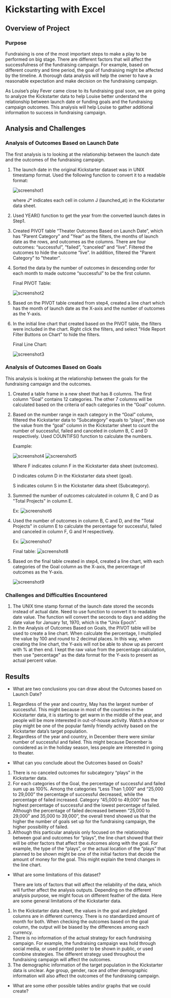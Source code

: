 # Kickstarting with Excel
## Overview of Project
### Purpose
Fundraising is one of the most important steps to make a play to be performed on big stage. There are
different factors that will affect the successfulness of the fundraising campaign. For example, based
on different country and time period, the goal of fundraising might be affected by the timeline. A
thorough data analysis will help the owner to have a reasonable expectation and make decision on the 
fundraising campaign.

As Louise’s play Fever came close to its fundraising goal soon, we are going to analyze the Kickstarter
data to help Louise better understand the relationship between launch date or funding goals and the
fundraising campaign outcomes. This analysis will help Louise to gather additional information to
success in fundraising campaign. 

## Analysis and Challenges
### Analysis of Outcomes Based on Launch Date
The first analysis is to looking at the relationship between the launch date and the outcomes of the fundraising campaign. 
1.	The launch date in the original Kickstarter dataset was in UNIX timestamp format. Used the following function to convert it to a readable format:

    ![screenshot1](https://user-images.githubusercontent.com/79289806/108928628-79cd8b00-7610-11eb-8b3e-49d0845ddd6c.png)
    
    where J* indicates each cell in column J (launched_at) in the Kickstarter data sheet.
 
2.	Used YEAR() function to get the year from the converted launch dates in Step1.
3.	Created PIVOT table “Theater Outcomes Based on Launch Date”, which has "Parent Category" and "Year" as the filters, the months of launch date as the rows, and outcomes as the columns. There are four outcomes: “successful”, ”failed”, “canceled” and “live”. Filtered the outcomes to hide the outcome “live”. In addition, filtered the "Parent Category" to "theater".
4.	Sorted the data by the number of outcomes in descending order for each month to made outcome “successful” to be the first column.

    Final PIVOT Table:

    ![screenshot2](https://user-images.githubusercontent.com/79289806/108938802-b6a07e80-761e-11eb-81af-828c526246df.png)
 
5.	Based on the PIVOT table created from step4, created a line chart which has the month of launch date as the X-axis and the number of outcomes as the Y-axis.
6.	In the initial line chart that created based on the PIVOT table, the filters were included in the chart. Right click the filters, and select "Hide Report Filter Buttons on Chart" to hide the filters.

    Final Line Chart:

    ![screenshot3](https://user-images.githubusercontent.com/79289806/108928785-c0bb8080-7610-11eb-9f99-faf4424fc9f5.png)

 
### Analysis of Outcomes Based on Goals
This analysis is looking at the relationship between the goals for the fundraising campaign and the outcomes.
1.	Created a table frame in a new sheet that has 8 columns. The first column “Goal” contains 12 categories. The other 7 columns will be calculated based on the criteria of each categories in the “Goal” column.
2.	Based on the number range in each category in the “Goal” column, filtered the Kickstarter data to  “Subcategory” equals to “plays”, then use the value from the “goal” column in the Kickstarter sheet to count the number of successful, failed and canceled in column B, C and D respectively. Used COUNTIFS() function to calculate the numbers.
	
    Example:
    
    ![screenshot4](https://user-images.githubusercontent.com/79289806/108928777-c022ea00-7610-11eb-84b3-98580a0ed9a9.png)
    ![screenshot5](https://user-images.githubusercontent.com/79289806/108928778-c022ea00-7610-11eb-90c6-6af2ed553128.png)
 
    Where F indicates column F in the Kickstarter data sheet (outcomes).

    D indicates column D in the Kickstarter data sheet (goal).

    S indicates column S in the Kickstarter data sheet (Subcategory).

3.	Summed the number of outcomes calculated in column B, C and D as "Total Projects" in column E.

    Ex:  ![screenshot6](https://user-images.githubusercontent.com/79289806/108928779-c022ea00-7610-11eb-8b25-892715417db9.png)

4.	Used the number of outcomes in column B, C and D, and the "Total Projects" in column E to calculate the percentage for successful, failed and canceled in column F, G and H respectively.

    Ex:  ![screenshot7](https://user-images.githubusercontent.com/79289806/108928780-c022ea00-7610-11eb-9075-b00f36e64a74.png)
    
    Final table:
    ![screenshot8](https://user-images.githubusercontent.com/79289806/108928781-c022ea00-7610-11eb-9db4-b032cf79a338.png)
 
5.	Based on the final table created in step4, created a line chart, with each categories of the Goal column as the X-axis, the percentage of outcomes as the Y-axis.

    ![screenshot9](https://user-images.githubusercontent.com/79289806/108928782-c022ea00-7610-11eb-8f9a-befe5fea909e.png)

 
### Challenges and Difficulties Encountered
1.	The UNIX time stamp format of the launch date stored the seconds instead of actual date. Need to use function to convert it to readable date value. The function will convert the seconds to days and adding the date value for January 1st, 1970, which is the “Unix Epoch”. 
2.	In the Analysis of Outcomes Based on Goals, the PIVOT table will be used to create a line chart. When calculate the percentage, I multiplied the value by 100 and round to 2 decimal places. In this way, when creating the line chart, the Y-axis will not be able to show up as percent with % at then end. I kept the raw value from the percentage calculation, then use "percentage" as the data format for the Y-axis to present as actual percent value.

## Results
- What are two conclusions you can draw about the Outcomes based on Launch Date?
1.	Regardless of the year and country, May has the largest number of successful. This might because in most of the countries in the Kickstarter data, it is starting to get warm in the middle of the year, and people will be more interested in out-of-house activity. Watch a show or play might be one of the popular family friendly activity based on the Kickstarter data’s target population.
2.	Regardless of the year and country, in December there were similar number of successful and failed. This might because December is considered as in the holiday season, less people are interested in going to theater. 
- What can you conclude about the Outcomes based on Goals?
1.	There is no canceled outcomes for subcategory “plays” in the Kickstarter data.
2.	For each categories of the Goal, the percentage of successful and failed sum up as 100%. Among the categories “Less Than 1,000” and “25,000 to 29,000” the percentage of successful decreased, while the percentage of failed increased. Category “45,000 to 49,000” has the highest percentage of successful and the lowest percentage of failed. Although the percentage of failed decreased between “25,000 to 29,000” and 35,000 to 39,000”, the overall trend showed us that the higher the number of goals set up for the fundraising campaign, the higher possibility of failed.
3.	Although this particular analysis only focused on the relationship between goal and outcomes for “plays”, the line chart showed that their will be other factors that affect the outcomes along with the goal. For example, the type of the “plays”, or the actual location of the “plays” that planned to be shown might be one of the initial factors that decide the amount of money for the goal. This might explain the trend changes in the line chart. 
- What are some limitations of this dataset?
  
  There are lots of factors that will affect the reliability of the data, which will further affect the analysis outputs. Depending on the different analysis     purpose, we might focus on different feather of the data. Here are some general limitations of the Kickstarter data.
1.	In the Kickstarter data sheet, the values in the goal and pledged columns are in different currency. There is no standardized amount of month for both. When checking the outcomes based on the goal column, the output will be biased by the differences among each currency. 
2.	There is no information of the actual strategy for each fundraising campaign. For example, the fundraising campaign was hold through social media, or used printed poster to be shown in public, or used combine strategies. The different strategy used throughout the fundraising campaign will affect the outcomes. 
3.	The demographic information of the target population in the Kickstarter data is unclear. Age group, gender, race and other demographic information will also affect the outcomes of the fundraising campaign.  

- What are some other possible tables and/or graphs that we could create?

